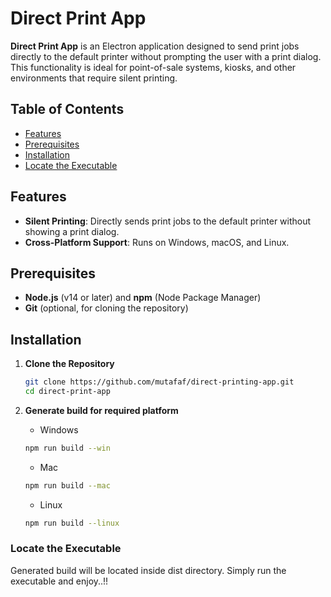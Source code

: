 # Direct Print App

**Direct Print App** is an Electron application designed to send print jobs directly to the default printer without prompting the user with a print dialog. This functionality is ideal for point-of-sale systems, kiosks, and other environments that require silent printing.

## Table of Contents
- [Features](#features)
- [Prerequisites](#prerequisites)
- [Installation](#installation)
- [Locate the Executable](#locate-the-executable)

## Features
- **Silent Printing**: Directly sends print jobs to the default printer without showing a print dialog.
- **Cross-Platform Support**: Runs on Windows, macOS, and Linux.

## Prerequisites
- **Node.js** (v14 or later) and **npm** (Node Package Manager)
- **Git** (optional, for cloning the repository)

## Installation

1. **Clone the Repository**
   ```bash
   git clone https://github.com/mutafaf/direct-printing-app.git
   cd direct-print-app
    ```
2. **Generate build for required platform**
    - Windows
    ```bash
   npm run build --win
	```

	- Mac
    ```bash
	npm run build --mac
	```

	- Linux
    ```bash
	npm run build --linux
	```

### Locate the Executable
Generated build will be located inside dist directory. Simply run the executable and enjoy..!!
